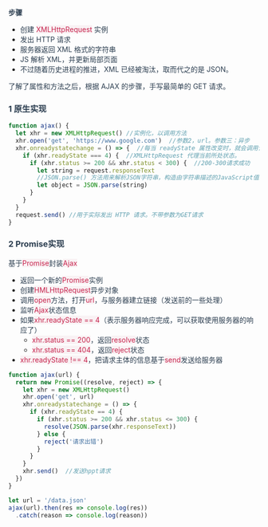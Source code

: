 **<font style="color:rgb(44, 62, 80);">步骤</font>**

+ <font style="color:rgb(44, 62, 80);">创建</font><font style="color:rgb(44, 62, 80);"> </font><font style="color:rgb(199, 37, 78);background-color:rgb(249, 242, 244);">XMLHttpRequest</font><font style="color:rgb(44, 62, 80);"> </font><font style="color:rgb(44, 62, 80);">实例</font>
+ <font style="color:rgb(44, 62, 80);">发出 HTTP 请求</font>
+ <font style="color:rgb(44, 62, 80);">服务器返回 XML 格式的字符串</font>[](https://www.123fe.net/docs/base.html#_2-%E5%BE%AE%E4%BF%A1%E5%B0%8F%E7%A8%8B%E5%BA%8F%E6%80%8E%E6%A0%B7%E8%B7%9F%E4%BA%8B%E4%BB%B6%E4%BC%A0%E5%80%BC)
+ <font style="color:rgb(44, 62, 80);">JS 解析 XML，并更新局部页面</font>
+ <font style="color:rgb(44, 62, 80);">不过随着历史进程的推进，XML 已经被淘汰，取而代之的是 JSON。</font>

<font style="color:rgb(44, 62, 80);">了解了属性和方法之后，根据 AJAX 的步骤，手写最简单的 GET 请求。</font>

### [](https://www.123fe.net/docs/base/handwritten.html#_1-%E5%8E%9F%E7%94%9F%E5%AE%9E%E7%8E%B0)<font style="color:rgb(44, 62, 80);">1 原生实现</font>
```javascript
function ajax() {
  let xhr = new XMLHttpRequest() //实例化，以调用方法
  xhr.open('get', 'https://www.google.com')  //参数2，url。参数三：异步
  xhr.onreadystatechange = () => {  //每当 readyState 属性改变时，就会调用该函数。
    if (xhr.readyState === 4) {  //XMLHttpRequest 代理当前所处状态。
      if (xhr.status >= 200 && xhr.status < 300) {  //200-300请求成功
        let string = request.responseText
        //JSON.parse() 方法用来解析JSON字符串，构造由字符串描述的JavaScript值或对象
        let object = JSON.parse(string)
      }
    }
  }
  request.send() //用于实际发出 HTTP 请求。不带参数为GET请求
}
```

### [](https://www.123fe.net/docs/base/handwritten.html#_2-promise%E5%AE%9E%E7%8E%B0)<font style="color:rgb(44, 62, 80);">2 Promise实现</font>
<font style="color:rgb(44, 62, 80);">基于</font><font style="color:rgb(199, 37, 78);background-color:rgb(249, 242, 244);">Promise</font><font style="color:rgb(44, 62, 80);">封装</font><font style="color:rgb(199, 37, 78);background-color:rgb(249, 242, 244);">Ajax</font>

+ <font style="color:rgb(44, 62, 80);">返回一个新的</font><font style="color:rgb(199, 37, 78);background-color:rgb(249, 242, 244);">Promise</font><font style="color:rgb(44, 62, 80);">实例</font>
+ <font style="color:rgb(44, 62, 80);">创建</font><font style="color:rgb(199, 37, 78);background-color:rgb(249, 242, 244);">HMLHttpRequest</font><font style="color:rgb(44, 62, 80);">异步对象</font>
+ <font style="color:rgb(44, 62, 80);">调用</font><font style="color:rgb(199, 37, 78);background-color:rgb(249, 242, 244);">open</font><font style="color:rgb(44, 62, 80);">方法，打开</font><font style="color:rgb(199, 37, 78);background-color:rgb(249, 242, 244);">url</font><font style="color:rgb(44, 62, 80);">，与服务器建立链接（发送前的一些处理）</font>
+ <font style="color:rgb(44, 62, 80);">监听</font><font style="color:rgb(199, 37, 78);background-color:rgb(249, 242, 244);">Ajax</font><font style="color:rgb(44, 62, 80);">状态信息</font>
+ <font style="color:rgb(44, 62, 80);">如果</font><font style="color:rgb(199, 37, 78);background-color:rgb(249, 242, 244);">xhr.readyState == 4</font><font style="color:rgb(44, 62, 80);">（表示服务器响应完成，可以获取使用服务器的响应了）</font>
    - <font style="color:rgb(199, 37, 78);background-color:rgb(249, 242, 244);">xhr.status == 200</font><font style="color:rgb(44, 62, 80);">，返回</font><font style="color:rgb(199, 37, 78);background-color:rgb(249, 242, 244);">resolve</font><font style="color:rgb(44, 62, 80);">状态</font>
    - <font style="color:rgb(199, 37, 78);background-color:rgb(249, 242, 244);">xhr.status == 404</font><font style="color:rgb(44, 62, 80);">，返回</font><font style="color:rgb(199, 37, 78);background-color:rgb(249, 242, 244);">reject</font><font style="color:rgb(44, 62, 80);">状态</font>
+ <font style="color:rgb(199, 37, 78);background-color:rgb(249, 242, 244);">xhr.readyState !== 4</font><font style="color:rgb(44, 62, 80);">，把请求主体的信息基于</font><font style="color:rgb(199, 37, 78);background-color:rgb(249, 242, 244);">send</font><font style="color:rgb(44, 62, 80);">发送给服务器</font>

```javascript
function ajax(url) {
  return new Promise((resolve, reject) => {
    let xhr = new XMLHttpRequest()
    xhr.open('get', url)
    xhr.onreadystatechange = () => {
      if (xhr.readyState == 4) {
        if (xhr.status >= 200 && xhr.status <= 300) {
          resolve(JSON.parse(xhr.responseText))
        } else {
          reject('请求出错')
        }
      }
    }
    xhr.send()  //发送hppt请求
  })
}

let url = '/data.json'
ajax(url).then(res => console.log(res))
  .catch(reason => console.log(reason))
```

